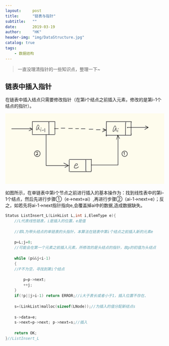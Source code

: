 ```yaml
---
layout:     post
title:      "链表与指针"
subtitle:   ""
date:		2019-03-19
author:     "HK"
header-img: "img/DataStructure.jpg"
catalog: true
tags:
    - 数据结构
---
```


>一直没理清指针的一些知识点，整理一下~

## 链表中插入指针

在链表中插入结点只需要修改指针（在第i个结点之前插入元素，修改的是第i-1个结点的指针）。

![等待网络加载图片···](https://github.com/Hkaren78/Hkaren78.github.io/raw/master/img/in-post/DataStructure1/zhizhen.jpg)

如图所示，在单链表中第i个节点之前进行插入的基本操作为：找到线性表中的第i-1个结点，然后先进行步骤①（e->next=ai）,再进行步骤②（ai-1->next=e）；反之，如若先将ai-1->next指针指向e,会覆盖掉ai中的数据,造成数据缺失。

```c
Status ListInsert_L(LinkList L,int i,ElemType e){
	//L代表线性链表，i是插入的位置，e是值

	//即L为带头结点的单链表的头指针，本算法在链表中第i个结点之前插入新的元素e

	p=L;j=0;
	//可能会在第一个元素之前插入元素，所修改的是头结点的指针，故p的初值为头结点

	while (p&&j<i-1)
	{
	//P不为空，寻找到第i个结点

		p=p->next;
		++j;
	}
	if(!p||j>i-1) return ERROR;//i大于表长或者小于1，插入位置不存在、

	s=(LinkList)malloc(sizeof(LNode));//为插入的值分配新结点s

	s->data=e;
	s->next=p->next; p->next=s;//插入

	return OK;	
}//ListInsert_L
```
